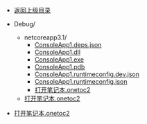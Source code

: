 - [返回上级目录](../)

- Debug/
    - netcoreapp3.1/
        - [ConsoleApp1.deps.json](ConsoleApp1.deps.json)
        - [ConsoleApp1.dll](ConsoleApp1.dll)
        - [ConsoleApp1.exe](ConsoleApp1.exe)
        - [ConsoleApp1.pdb](ConsoleApp1.pdb)
        - [ConsoleApp1.runtimeconfig.dev.json](ConsoleApp1.runtimeconfig.dev.json)
        - [ConsoleApp1.runtimeconfig.json](ConsoleApp1.runtimeconfig.json)
        - [打开笔记本.onetoc2](打开笔记本.onetoc2)
    - [打开笔记本.onetoc2](打开笔记本.onetoc2)
- [打开笔记本.onetoc2](打开笔记本.onetoc2)